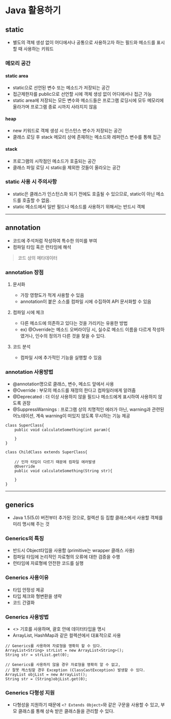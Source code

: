 # Java 활용하기

## static
- 별도의 객체 생성 없이 어디에서나 공통으로 사용하고자 하는 필드와 메소드를 표시할 때 사용하는 키워드


### 메모리 공간

#### static area
- static으로 선언된 변수 또는 메소드가 저장되는 공간
- 접근제한자를 public으로 선언할 시에 객체 생성 없이 어디에서나 접근 가능
- static area에 저장되는 모든 변수와 메소드들은 프로그램 로딩시에 모두 메모리에 올라가며 프로그램 종료 시까지 사라지지 않음

#### heap
- new 키워드로 객체 생성 시 인스턴스 변수가 저장되는 공간
- 클래스 로딩 후 stack 메모리 상에 존재하는 메소드와 레퍼런스 변수를 통해 접근

#### stack
- 프로그램의 시작점인 메소드가 호출되는 공간
- 클래스 파일 로딩 시 static을 제외한 것들이 올라오는 공간


### static 사용 시 주의사항
- static은 클래스가 인스턴스화 되기 전에도 호출될 수 있으므로, static이 아닌 메소드를 호출할 수 없음.
- static 메소드에서 일반 필드나 메소드를 사용하기 위해서는 반드시 객체 

---

## annotation
- 코드에 주석처럼 작성하여 특수한 의미를 부여
- 컴파일 타임 혹은 런타임에 해석

> 코드 상의 메타데이터

### annotation 장점
1. 문서화
	- 가장 영향도가 적게 사용할 수 있음
	- annotation이 붙은 소스를 컴파일 시에 수집하여 API 문서화할 수 있음

2. 컴파일 시에 체크
	- 다른 메소드에 의존하고 있다는 것을 가리키는 유용한 방법
	- ex) @Override는 메소드 오버라이딩 시, 실수로 메소드 이름을 다르게 작성하였거나, 인수의 정의가 다른 것을 찾을 수 있다.

3. 코드 분석
	- 컴파일 시에 추가적인 기능을 실행할 수 있음


### annotation 사용방법
- @annotation명으로 클래스, 변수, 메소드 앞에서 사용
- @Override : 부모의 메소드를 재정의 한다고 컴파일러에게 알려줌
- @Deprecated : 더 이상 사용하지 않을 필드나 메소드에게 표시하여 사용하지 않도록 권장
- @SuppressWarnings :  프로그램 상의 치명적인 에러가 아닌, warning과 관련된 어노테이션, 계속 warning이 떠있지 않도록 무시하는 기능 제공

~~~
class SuperClass{
	public void calculateSomething(int param){
		
	}
}

class ChildClass extends SuperClass{
	
	// 인자 타입이 다르기 때문에 컴파일 에러발생
	@Override
	public void calculateSomething(String str){
		
	}
}
~~~


---


## generics
- Java 1.5(5.0) 버전부터 추가된 것으로, 컬렉션 등 집합 클래스에서 사용할 객체를 미리 명시해 주는 것

### Generics의 특징
- 반드시 Object타입을 사용함 (primitive는 wrapper 클래스 사용)
- 컴파일 타임에 논리적인 자료형의 오류에 대한 검증을 수행
- 런타임에 자료형에 안전한 코드를 실행

### Generics 사용이유
- 타입 안정성 제공
- 타입 체크와 형변환을 생략
- 코드 간결화

### Generics 사용방법
- <> 기호를 사용하며, 괄호 안에 데이터타입을 명시
- ArrayList, HashMap과 같은 컬렉션에서 대표적으로 사용

~~~
// Generics를 사용하여 자료형을 명확히 할 수 있다.
ArrayList<String> strList = new ArrayList<String>();
String str = strList.get(0);

// Generics를 사용하지 않을 경우 자료형을 명확히 알 수 없고, 
// 잘못 캐스팅할 경우 Exception (ClassCastException) 발생할 수 있다.
ArrayList objList = new ArrayList();
String str = (String)objList.get(0);
~~~

### Generics 다형성 지원
- 다형성을 지원하기 때문에 `<? Extends Object>`와 같은 구문을 사용할 수 있고, 부모 클래스를 통해 상속 받은 클래스들을 관리할 수 있다.
